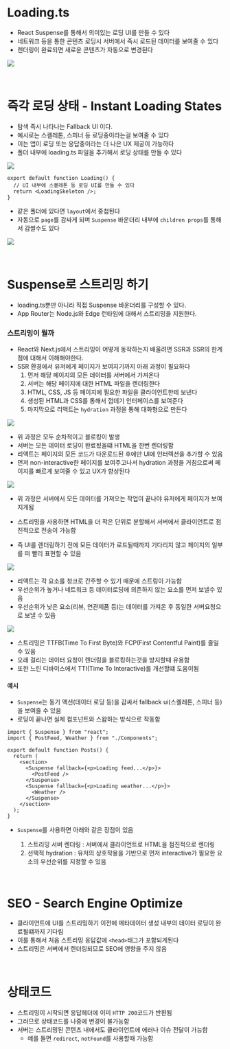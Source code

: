 # Loading.ts

- React Suspense를 통해서 의미있는 로딩 UI를 만들 수 있다
- 네트워크 등을 통한 콘텐츠 로딩시 서버에서 즉시 로드된 데이터를 보여줄 수 있다
- 렌더링이 완료되면 새로운 콘텐츠가 자동으로 변경된다

![](https://nextjs.org/_next/image?url=%2Fdocs%2Flight%2Floading-ui.png&w=1920&q=75)

<br/>

# 즉각 로딩 상태 - Instant Loading States

- 탐색 즉시 나타나는 Fallback UI 이다.
- 예시로는 스켈레톤, 스피너 등 로딩중이라는걸 보여줄 수 있다
- 이는 앱이 로딩 또는 응답중이라는 더 나은 UX 제공이 가능하다
- 폴더 내부에 loading.ts 파일을 추가해서 로딩 상태를 만들 수 있다

![](https://nextjs.org/_next/image?url=%2Fdocs%2Flight%2Floading-special-file.png&w=1920&q=75)

```tsx
export default function Loading() {
  // UI 내부에 스켙레톤 등 로딩 UI를 만들 수 있다
  return <LoadingSkeleton />;
}
```

- 같은 폴더에 있다면 `layout`에서 중첩된다
- 자동으로 `page`를 감싸게 되며 `Suspense` 바운더리 내부에 `children props`를 통해서 감쌀수도 있다

![](https://nextjs.org/_next/image?url=%2Fdocs%2Flight%2Floading-overview.png&w=1920&q=75)

<br/>

# Suspense로 스트리밍 하기

- loading.ts뿐만 아니라 직접 Suspense 바운더리를 구성할 수 있다.
- App Router는 Node.js와 Edge 런타임에 대해서 스트리밍을 지원한다.

### 스트리밍이 뭘까

- React와 Next.js에서 스트리밍이 어떻게 동작하는지 배울려면 SSR과 SSR의 한계점에 대해서 이해해야한다.
- SSR 환경에서 유저에게 페이지가 보여지기까지 아래 과정이 필요하다
  1. 먼저 해당 페이지의 모든 데이터를 서버에서 가져온다
  2. 서버는 해당 페이지에 대한 HTML 파일을 렌더링한다
  3. HTML, CSS, JS 등 페이지에 필요한 파일을 클라이언트한테 보낸다
  4. 생성된 HTML과 CSS를 통해서 껍데기 인터페이스를 보여준다
  5. 마지막으로 리액트는 `hydration` 과정을 통해 대화형으로 만든다

![](https://nextjs.org/_next/image?url=%2Fdocs%2Flight%2Fserver-rendering-without-streaming-chart.png&w=1920&q=75)

- 위 과정은 모두 순차적이고 블로킹이 발생
- 서버는 모든 데이터 로딩이 완료됬을떄 HTML을 한번 렌더링함
- 리액트는 페이지의 모든 코드가 다운로드된 후에만 UI에 인터렉션을 추가할 수 있음
- 먼저 non-interactive한 페이지를 보여주고나서 hydration 과정을 거침으로써 페이지를 빠르게 보여줄 수 있고 UX가 향상된다

![](https://nextjs.org/_next/image?url=%2Fdocs%2Flight%2Fserver-rendering-without-streaming.png&w=1920&q=75)

- 위 과정은 서버에서 모든 데이터를 가져오는 작업이 끝나야 유저에게 페이지가 보여지게됨

- 스트리밍을 사용하면 HTML을 더 작은 단위로 분할해서 서버에서 클라이언트로 점진적으로 전송이 가능함

- 즉 UI를 렌더링하기 전에 모든 데이터가 로드될때까지 기다리지 않고 페이지의 일부를 떠 빨리 표현할 수 있음

![](https://nextjs.org/_next/image?url=%2Fdocs%2Flight%2Fserver-rendering-with-streaming.png&w=1920&q=75)

- 리액트는 각 요소를 청크로 간주할 수 있기 때문에 스트링이 가능함
- 우선순위가 높거나 네트워크 등 데이터로딩에 의존하지 않는 요소를 먼저 보낼수 있음
- 우선순위가 낮은 요소(리뷰, 연관제품 등)는 데이터를 가져온 후 동일한 서버요청으로 보낼 수 있음

![](https://nextjs.org/_next/image?url=%2Fdocs%2Flight%2Fserver-rendering-with-streaming-chart.png&w=1920&q=75)

- 스트리밍은 TTFB(Time To First Byte)와 FCP(First Contentful Paint)를 줄일 수 있음
- 오래 걸리는 데이터 요청이 렌더링을 블로킹하는것을 방지할때 유용함
- 또한 느린 디바이스에서 TTI(Time To Interactive)를 개선할떄 도움이됨

#### 예시

- `Suspense`는 동기 액션(데이터 로딩 등)을 감싸서 fallback ui(스켈레톤, 스피너 등)을 보여줄 수 있음
- 로딩이 끝나면 실제 컴포넌트와 스왑하는 방식으로 작동함

```tsx
import { Suspense } from "react";
import { PostFeed, Weather } from "./Components";

export default function Posts() {
  return (
    <section>
      <Suspense fallback={<p>Loading feed...</p>}>
        <PostFeed />
      </Suspense>
      <Suspense fallback={<p>Loading weather...</p>}>
        <Weather />
      </Suspense>
    </section>
  );
}
```

- `Suspense`를 사용하면 아래와 같은 장점이 있음

  1. 스트리밍 서버 렌더링 : 서버에서 클라이언트로 HTML을 점진적으로 렌더링
  2. 선택적 hydration : 유저의 상호작용을 기반으로 먼저 interactive가 필요한 요소의 우선순위를 지정할 수 있음

<br/>

# SEO - Search Engine Optimize

- 클라이언트에 UI를 스트리밍하기 이전에 메타데이터 생성 내부의 데이터 로딩이 완료될떄까지 기다림
- 이를 통해서 처음 스트리밍 응답값에 `<head>`태그가 포함되게된다
- 스트리밍은 서버에서 렌더링되므로 SEO에 영향을 주지 않음

<br/>

# 상태코드

- 스트리밍이 시작되면 응답헤더에 이미 `HTTP 200`코드가 반환됨
- 그러므로 상태코드를 나중에 변경이 불가능함
- 서버는 스트리밍된 콘텐츠 내에서도 클라이언트에 에러나 이슈 전달이 가능함
  - 예를 들면 `redirect`, `notFound`를 사용할때 가능함
